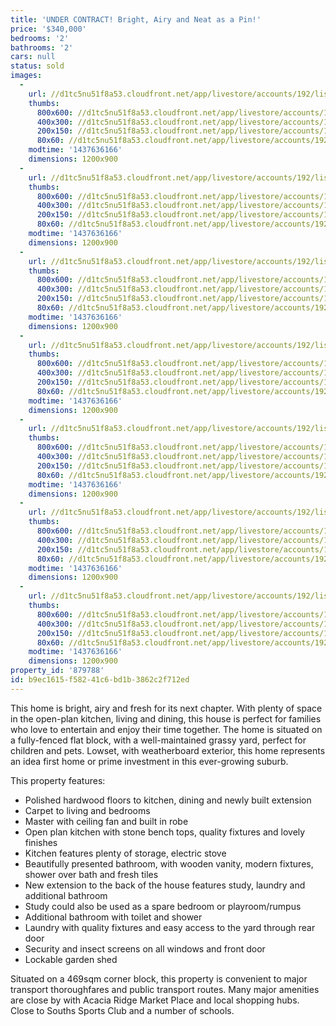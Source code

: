```yaml
---
title: 'UNDER CONTRACT! Bright, Airy and Neat as a Pin!'
price: '$340,000'
bedrooms: '2'
bathrooms: '2'
cars: null
status: sold
images:
  -
    url: //d1tc5nu51f8a53.cloudfront.net/app/livestore/accounts/192/listings/403833/images/Front_4867751887_20150723052131.jpg
    thumbs:
      800x600: //d1tc5nu51f8a53.cloudfront.net/app/livestore/accounts/192/listings/403833/images/Front_4867751887_20150723052131_800x600.jpg
      400x300: //d1tc5nu51f8a53.cloudfront.net/app/livestore/accounts/192/listings/403833/images/Front_4867751887_20150723052131_400x300.jpg
      200x150: //d1tc5nu51f8a53.cloudfront.net/app/livestore/accounts/192/listings/403833/images/Front_4867751887_20150723052131_200x150.jpg
      80x60: //d1tc5nu51f8a53.cloudfront.net/app/livestore/accounts/192/listings/403833/images/Front_4867751887_20150723052131_80x60.jpg
    modtime: '1437636166'
    dimensions: 1200x900
  -
    url: //d1tc5nu51f8a53.cloudfront.net/app/livestore/accounts/192/listings/403833/images/Living_8880601270_20150723052111.jpg
    thumbs:
      800x600: //d1tc5nu51f8a53.cloudfront.net/app/livestore/accounts/192/listings/403833/images/Living_8880601270_20150723052111_800x600.jpg
      400x300: //d1tc5nu51f8a53.cloudfront.net/app/livestore/accounts/192/listings/403833/images/Living_8880601270_20150723052111_400x300.jpg
      200x150: //d1tc5nu51f8a53.cloudfront.net/app/livestore/accounts/192/listings/403833/images/Living_8880601270_20150723052111_200x150.jpg
      80x60: //d1tc5nu51f8a53.cloudfront.net/app/livestore/accounts/192/listings/403833/images/Living_8880601270_20150723052111_80x60.jpg
    modtime: '1437636166'
    dimensions: 1200x900
  -
    url: //d1tc5nu51f8a53.cloudfront.net/app/livestore/accounts/192/listings/403833/images/Kitchen2_1195357274_20150723052114.jpg
    thumbs:
      800x600: //d1tc5nu51f8a53.cloudfront.net/app/livestore/accounts/192/listings/403833/images/Kitchen2_1195357274_20150723052114_800x600.jpg
      400x300: //d1tc5nu51f8a53.cloudfront.net/app/livestore/accounts/192/listings/403833/images/Kitchen2_1195357274_20150723052114_400x300.jpg
      200x150: //d1tc5nu51f8a53.cloudfront.net/app/livestore/accounts/192/listings/403833/images/Kitchen2_1195357274_20150723052114_200x150.jpg
      80x60: //d1tc5nu51f8a53.cloudfront.net/app/livestore/accounts/192/listings/403833/images/Kitchen2_1195357274_20150723052114_80x60.jpg
    modtime: '1437636166'
    dimensions: 1200x900
  -
    url: //d1tc5nu51f8a53.cloudfront.net/app/livestore/accounts/192/listings/403833/images/Kitchen1_5801918204_20150723052143.jpg
    thumbs:
      800x600: //d1tc5nu51f8a53.cloudfront.net/app/livestore/accounts/192/listings/403833/images/Kitchen1_5801918204_20150723052143_800x600.jpg
      400x300: //d1tc5nu51f8a53.cloudfront.net/app/livestore/accounts/192/listings/403833/images/Kitchen1_5801918204_20150723052143_400x300.jpg
      200x150: //d1tc5nu51f8a53.cloudfront.net/app/livestore/accounts/192/listings/403833/images/Kitchen1_5801918204_20150723052143_200x150.jpg
      80x60: //d1tc5nu51f8a53.cloudfront.net/app/livestore/accounts/192/listings/403833/images/Kitchen1_5801918204_20150723052143_80x60.jpg
    modtime: '1437636166'
    dimensions: 1200x900
  -
    url: //d1tc5nu51f8a53.cloudfront.net/app/livestore/accounts/192/listings/403833/images/Bathroom_3284896053_20150723052154.jpg
    thumbs:
      800x600: //d1tc5nu51f8a53.cloudfront.net/app/livestore/accounts/192/listings/403833/images/Bathroom_3284896053_20150723052154_800x600.jpg
      400x300: //d1tc5nu51f8a53.cloudfront.net/app/livestore/accounts/192/listings/403833/images/Bathroom_3284896053_20150723052154_400x300.jpg
      200x150: //d1tc5nu51f8a53.cloudfront.net/app/livestore/accounts/192/listings/403833/images/Bathroom_3284896053_20150723052154_200x150.jpg
      80x60: //d1tc5nu51f8a53.cloudfront.net/app/livestore/accounts/192/listings/403833/images/Bathroom_3284896053_20150723052154_80x60.jpg
    modtime: '1437636166'
    dimensions: 1200x900
  -
    url: //d1tc5nu51f8a53.cloudfront.net/app/livestore/accounts/192/listings/403833/images/Bedroom1_6633413253_20150723052127.jpg
    thumbs:
      800x600: //d1tc5nu51f8a53.cloudfront.net/app/livestore/accounts/192/listings/403833/images/Bedroom1_6633413253_20150723052127_800x600.jpg
      400x300: //d1tc5nu51f8a53.cloudfront.net/app/livestore/accounts/192/listings/403833/images/Bedroom1_6633413253_20150723052127_400x300.jpg
      200x150: //d1tc5nu51f8a53.cloudfront.net/app/livestore/accounts/192/listings/403833/images/Bedroom1_6633413253_20150723052127_200x150.jpg
      80x60: //d1tc5nu51f8a53.cloudfront.net/app/livestore/accounts/192/listings/403833/images/Bedroom1_6633413253_20150723052127_80x60.jpg
    modtime: '1437636166'
    dimensions: 1200x900
  -
    url: //d1tc5nu51f8a53.cloudfront.net/app/livestore/accounts/192/listings/403833/images/Bedroom2_9541689232_20150723052144.jpg
    thumbs:
      800x600: //d1tc5nu51f8a53.cloudfront.net/app/livestore/accounts/192/listings/403833/images/Bedroom2_9541689232_20150723052144_800x600.jpg
      400x300: //d1tc5nu51f8a53.cloudfront.net/app/livestore/accounts/192/listings/403833/images/Bedroom2_9541689232_20150723052144_400x300.jpg
      200x150: //d1tc5nu51f8a53.cloudfront.net/app/livestore/accounts/192/listings/403833/images/Bedroom2_9541689232_20150723052144_200x150.jpg
      80x60: //d1tc5nu51f8a53.cloudfront.net/app/livestore/accounts/192/listings/403833/images/Bedroom2_9541689232_20150723052144_80x60.jpg
    modtime: '1437636166'
    dimensions: 1200x900
property_id: '879788'
id: b9ec1615-f582-41c6-bd1b-3862c2f712ed
---
```

This home is bright, airy and fresh for its next chapter. With plenty of space in the open-plan kitchen, living and dining, this house is perfect for families who love to entertain and enjoy their time together. The home is situated on a fully-fenced flat block, with a well-maintained grassy yard, perfect for children and pets. Lowset, with weatherboard exterior, this home represents an idea first home or prime investment in this ever-growing suburb.

This property features:

*  Polished hardwood floors to kitchen, dining and newly built extension
*  Carpet to living and bedrooms
*  Master with ceiling fan and built in robe
*  Open plan kitchen with stone bench tops, quality fixtures and lovely finishes
*  Kitchen features plenty of storage, electric stove
*  Beautifully presented bathroom, with wooden vanity, modern fixtures, shower over bath and fresh tiles
*  New extension to the back of the house features study, laundry and additional bathroom
*  Study could also be used as a spare bedroom or playroom/rumpus
*  Additional bathroom with toilet and shower 
*  Laundry with quality fixtures and easy access to the yard through rear door
*  Security and insect screens on all windows and front door
*  Lockable garden shed

Situated on a 469sqm corner block, this property is convenient to major transport thoroughfares and public transport routes. Many major amenities are close by with Acacia Ridge Market Place and local shopping hubs. Close to Souths Sports Club and a number of schools.
